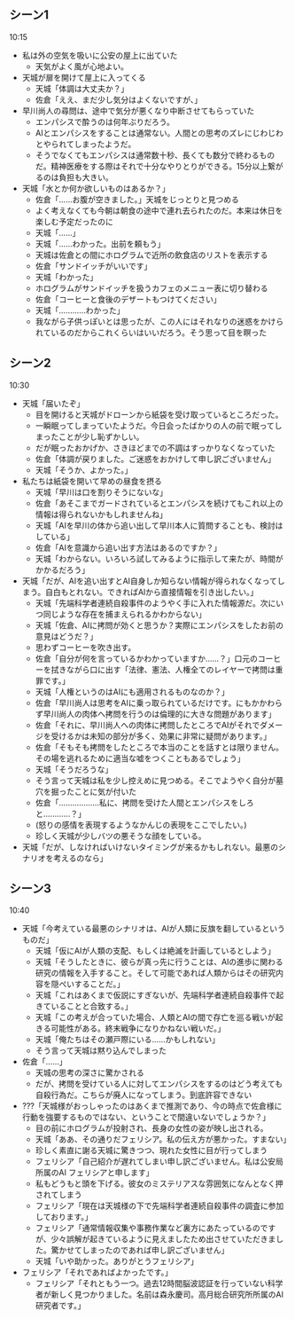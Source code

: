 ## シーン1
10:15
- 私は外の空気を吸いに公安の屋上に出ていた
    - 天気がよく風が心地よい。
- 天城が扉を開けて屋上に入ってくる
    - 天城「体調は大丈夫か？」
    - 佐倉「ええ、まだ少し気分はよくないですが、」
- 早川尚人の尋問は、途中で気分が悪くなり中断させてもらっていた
    - エンパシスで酔うのは何年ぶりだろう。
    - AIとエンパシスをすることは通常ない。人間との思考のズレにじわじわとやられてしまったようだ。
    - そうでなくてもエンパシスは通常数十秒、長くても数分で終わるものだ。精神医療をする際はそれで十分なやりとりができる。15分以上繋がるのは負担も大きい。
- 天城「水とか何か欲しいものはあるか？」
    - 佐倉「……お腹が空きました。」天城をじっとりと見つめる
    - よく考えなくても今朝は朝食の途中で連れ去られたのだ。本来は休日を楽しむ予定だったのに
    - 天城「……」
    - 天城「……わかった。出前を頼もう」
    - 天城は佐倉との間にホログラムで近所の飲食店のリストを表示する
    - 佐倉「サンドイッチがいいです」
    - 天城「わかった」
    - ホログラムがサンドイッチを扱うカフェのメニュー表に切り替わる
    - 佐倉「コーヒーと食後のデザートもつけてください」
    - 天城「…………わかった」
    - 我ながら子供っぽいとは思ったが、この人にはそれなりの迷惑をかけられているのだからこれくらいはいいだろう。そう思って目を瞑った

## シーン2
10:30
- 天城「届いたぞ」
    - 目を開けると天城がドローンから紙袋を受け取っているところだった。
    - 一瞬眠ってしまっていたようだ。今日会ったばかりの人の前で眠ってしまったことが少し恥ずかしい。
    - だが眠ったおかげか、さきほどまでの不調はすっかりなくなっていた
    - 佐倉「体調が戻りました。ご迷惑をおかけして申し訳ございません」
    - 天城「そうか、よかった。」
- 私たちは紙袋を開いて早めの昼食を摂る
    - 天城「早川は口を割りそうにないな」
    - 佐倉「あそこまでガードされているとエンパシスを続けてもこれ以上の情報は得られないかもしれませんね」
    - 天城「AIを早川の体から追い出して早川本人に質問することも、検討はしている」
    - 佐倉「AIを意識から追い出す方法はあるのですか？」
    - 天城「わからない。いろいろ試してみるように指示して来たが、時間がかかるだろう」
- 天城「だが、AIを追い出すとAI自身しか知らない情報が得られなくなってしまう。自白もとれない。できればAIから直接情報を引き出したい。」
    - 天城「先端科学者連続自殺事件のようやく手に入れた情報源だ。次にいつ同じような存在を捕まえられるかわからない」
    - 天城「佐倉、AIに拷問が効くと思うか？実際にエンパシスをしたお前の意見はどうだ？」
    - 思わずコーヒーを吹き出す。
    - 佐倉「自分が何を言っているかわかっていますか……？」口元のコーヒーを拭きながら口に出す「法律、憲法、人権全てのレイヤーで拷問は重罪です。」
    - 天城「人権というのはAIにも適用されるものなのか？」
    - 佐倉「早川尚人は思考をAIに乗っ取られているだけです。にもかかわらず早川尚人の肉体へ拷問を行うのは倫理的に大きな問題があります」
    - 佐倉「それに、早川尚人への肉体に拷問したところでAIがそれでダメージを受けるかは未知の部分が多く、効果に非常に疑問があります。」
    - 佐倉「そもそも拷問をしたところで本当のことを話すとは限りません。その場を逃れるために適当な嘘をつくこともあるでしょう」
    - 天城「そうだろうな」
    - そう言って天城は私を少し控えめに見つめる。そこでようやく自分が墓穴を掘ったことに気が付いた
    - 佐倉「………………私に、拷問を受けた人間とエンパシスをしろと…………？」
    - (怒りの感情を表現するようなかんじの表現をここでしたい。)
    - 珍しく天城が少しバツの悪そうな顔をしている。
- 天城「だが、しなければいけないタイミングが来るかもしれない。最悪のシナリオを考えるのなら」

## シーン3
10:40
- 天城「今考えている最悪のシナリオは、AIが人類に反旗を翻しているというものだ」
    - 天城「仮にAIが人類の支配、もしくは絶滅を計画しているとしよう」
    - 天城「そうしたときに、彼らが真っ先に行うことは、AIの進歩に関わる研究の情報を入手すること。そして可能であれば人類からはその研究内容を隠ぺいすることだ。」
    - 天城「これはあくまで仮説にすぎないが、先端科学者連続自殺事件で起きていることと合致する。」
    - 天城「この考えが合っていた場合、人類とAIの間で存亡を巡る戦いが起きる可能性がある。終末戦争になりかねない戦いだ。」
    - 天城「俺たちはその瀬戸際にいる……かもしれない」
    - そう言って天城は黙り込んでしまった
- 佐倉「……」
    - 天城の思考の深さに驚かされる
    - だが、拷問を受けている人に対してエンパシスをするのはどう考えても自殺行為だ。こちらが廃人になってしまう。到底許容できない
- ???「天城様がおっしゃったのはあくまで推測であり、今の時点で佐倉様に行動を強要するものではない、ということで間違いないでしょうか？」
    - 目の前にホログラムが投射され、長身の女性の姿が映し出される。
    - 天城「ああ、その通りだフェリシア。私の伝え方が悪かった。すまない」
    - 珍しく素直に謝る天城に驚きつつ、現れた女性に目が行ってしまう
    - フェリシア「自己紹介が遅れてしまい申し訳ございません。私は公安局所属のAI フェリシアと申します」
    - 私もどうもと頭を下げる。彼女のミステリアスな雰囲気になんとなく押されてしまう
    - フェリシア「現在は天城様の下で先端科学者連続自殺事件の調査に参加しております。」
    - フェリシア「通常情報収集や事務作業など裏方にあたっているのですが、少々誤解が起きているように見えましたため出させていただきました。驚かせてしまったのであれば申し訳ございません」
    - 天城「いや助かった。ありがとうフェリシア」
- フェリシア「それであればよかったです。」
    - フェリシア「それともう一つ。過去12時間脳波認証を行っていない科学者が新しく見つかりました。名前は森永慶司。高月総合研究所所属のAI研究者です。」